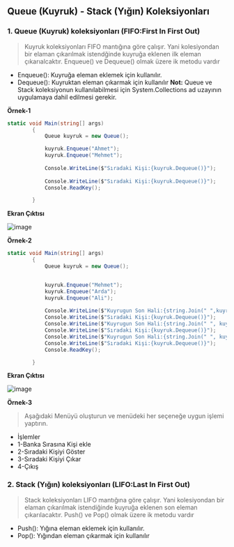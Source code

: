 ## Queue (Kuyruk) - Stack (Yığın) Koleksiyonları ##

### 1. Queue (Kuyruk) koleksiyonları (FIFO:First In First Out) ###
> Kuyruk koleksiyonları FIFO mantığına göre çalışır. Yani kolesiyondan bir elaman çıkarılmak istendğinde kuyruğa eklenen ilk eleman çıkarıalcaktır. Enqueue() ve  Dequeue() olmak üzere ik metodu vardır
  - Enqueue(): Kuyruğa eleman eklemek için kullanılır.
  - Dequeue(): Kuyruktan eleman çıkarmak için kullanılır
**Not:** Queue ve Stack koleksiyonun kullanılabilmesi için System.Collections ad uzayının uygulamaya dahil edilmesi gerekir.

**Örnek-1**
```csharp
static void Main(string[] args)
        {
            Queue kuyruk = new Queue();

            kuyruk.Enqueue("Ahmet");
            kuyruk.Enqueue("Mehmet");
            
            Console.WriteLine($"Sıradaki Kişi:{kuyruk.Dequeue()}");
            
            Console.WriteLine($"Sıradaki Kişi:{kuyruk.Dequeue()}");
            Console.ReadKey();

        }
```
**Ekran Çıktısı**

![image](https://user-images.githubusercontent.com/28144917/148013401-6170d6ad-5773-4725-92e9-a3fa4bd263ef.png)


**Örnek-2**
```csharp
static void Main(string[] args)
        {
            Queue kuyruk = new Queue();


            kuyruk.Enqueue("Mehmet");
            kuyruk.Enqueue("Arda");
            kuyruk.Enqueue("Ali");
     
            Console.WriteLine($"Kuyrugun Son Hali:{string.Join(" ",kuyruk.ToArray())}");
            Console.WriteLine($"Sıradaki Kişi:{kuyruk.Dequeue()}");
            Console.WriteLine($"Kuyrugun Son Hali:{string.Join(" ", kuyruk.ToArray())}");
            Console.WriteLine($"Sıradaki Kişi:{kuyruk.Dequeue()}");
            Console.WriteLine($"Kuyrugun Son Hali:{string.Join(" ", kuyruk.ToArray())}");
            Console.WriteLine($"Sıradaki Kişi:{kuyruk.Dequeue()}");
            Console.ReadKey();

        }
```
**Ekran Çıktısı**

![image](https://user-images.githubusercontent.com/28144917/148013498-13d18522-4fa1-46f1-96a1-cdb38fa6a9f7.png)

**Örnek-3**
> Aşağıdaki Menüyü oluşturun ve menüdeki her seçeneğe uygun işlemi yaptırın.
  - İşlemler
  - 1-Banka Sırasına Kişi ekle
  - 2-Sıradaki Kişiyi Göster
  - 3-Sıradaki Kişiyi Çıkar
  - 4-Çıkış


### 2. Stack (Yığın) koleksiyonları (LIFO:Last In First Out) ###
> Stack koleksiyonları LIFO mantığına göre çalışır. Yani kolesiyondan bir elaman çıkarılmak istendiğinde kuyruğa eklenen son eleman çıkarılacaktır. Push() ve  Pop() olmak üzere ik metodu vardır
  - Push(): Yığına eleman eklemek için kullanılır.
  - Pop(): Yığından eleman çıkarmak için kullanılır

